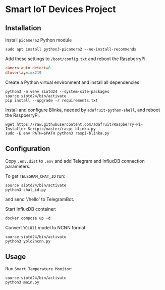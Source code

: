 # Smart IoT Devices Project
## Installation
Install `picamera2` Python module
```shell
sudo apt install python3-picamera2 --no-install-recommends
```
Add these settings to `/boot/config.txt` and reboot the RaspberryPi.
```ini
camera_auto_detect=0
dtoverlay=imx219
```
Create a Python virtual environment and install all dependencies
```shell
python3 -m venv siotd24 --system-site-packages
source siotd24/bin/activate
pip install --upgrade -r requirements.txt
```
Install and configure Blinka, needed by `adafruit-python-shell`, and reboot the RaspberryPi.

```shell
wget https://raw.githubusercontent.com/adafruit/Raspberry-Pi-Installer-Scripts/master/raspi-blinka.py
sudo -E env PATH=$PATH python3 raspi-blinka.py
```
## Configuration
Copy `.env.dist` to `.env` and add Telegram and InfluxDB connection parameters.

To get `TELEGRAM_CHAT_ID` run:
```shell
source siotd24/bin/activate
python3 chat_id.py
```
and send '/hello' to TelegramBot.

Start InfluxDB container:
```shell
docker compose up -d
```

Convert `YOLO11` model to NCNN format

```shell
source siotd24/bin/activate
python3 yolo2ncnn.py
```
## Usage
Run `Smart Temperature Monitor`:

```shell
source siotd24/bin/activate
python3 main.py
```

